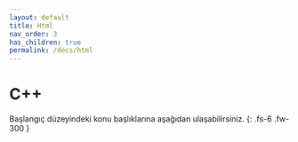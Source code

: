 ```yaml
---
layout: default
title: Html
nav_order: 3
has_children: true
permalink: /docs/html
---
```


# C++

Başlangıç düzeyindeki konu başlıklarına aşağıdan ulaşabilirsiniz.
{: .fs-6 .fw-300 }
